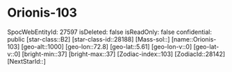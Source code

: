 ﻿---
location: [5.61,72.8,1000]
type: Station
tags:
- astro/Star

---

# Orionis-103

SpocWebEntityId: 27597
isDeleted: false
isReadOnly: false
confidential: public
[star-class::B2]
[star-class-id::28188]
[Mass-sol::]
[name::Orionis-103]
[geo-alt::1000]
[geo-lon::72.8]
[geo-lat::5.61]
[geo-lon-v::0]
[geo-lat-v::0]
[bright-min::37]
[bright-max::37]
[Zodiac-index::103]
[ZodiacId::28142]
[NextStarId::]

